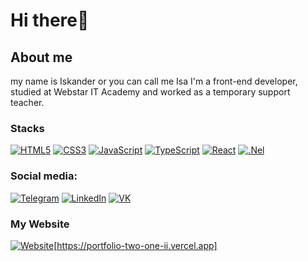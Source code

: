 # Hi there👋

## About me

my name is Iskander or you can call me Isa
I'm a front-end developer, studied at Webstar IT Academy and worked as a temporary support teacher.

### Stacks

[![HTML5](https://img.shields.io/badge/-HTML5-090909?style-for-the-badge&logo=HTML5)](https://en.wikipedia.org/wiki/HTML)
[![CSS3](https://img.shields.io/badge/-CSS3-090909?style-for-the-badge&logo=css3&logoColor=097CDB)](https://en.wikipedia.org/wiki/CSS)
[![JavaScript](https://img.shields.io/badge/-JavaScript-090909?style-for-the-badge&logo=JavaScript)](https://en.wikipedia.org/wiki/JavaScript)
[![TypeScript](https://img.shields.io/badge/-TypeScript-090909?style-for-the-badge&logo=TypeScript)](https://www.typescriptlang.org/)
[![React](https://img.shields.io/badge/-React-090909?style-for-the-badge&logo=react)](https://react.dev/)
[![.Nel](https://img.shields.io/badge/-Frameworks-090909?style-for-the-badge&logo=frameworks)](https://www.google.com/search?q=frameworks&oq=frameworks)

### Social media:

[![Telegram](https://img.shields.io/badge/-Telegram-090909?style-for-the-badge&logo=telegram&logoColor=24A0D9)](https://t.me/LMN00000)
[![LinkedIn](https://img.shields.io/badge/-LinkedIn-090909?style-for-the-badge&logo=linkedin&logoColor=27A0D9)](https://www.linkedin.com/in/iskandar-karimov-203a96321/)
[![VK](https://img.shields.io/badge/-VK-090909?style-for-the-badge&logo=vk&logoColor=24A0D9)](https://t.me/LMN00000)

### My Website

[![Website](https://img.shields.io/badge/-Watch-090909?style-for-the-badge&logo=Website)](https://www.google.com/search?q=Website&oq=Website)[https://portfolio-two-one-ii.vercel.app]


